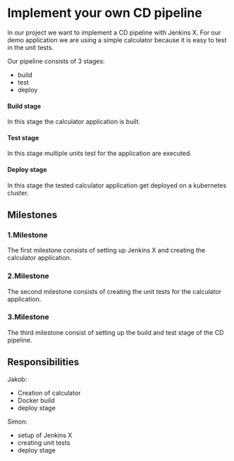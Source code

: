 # Implement your own CD pipeline
In our project we want to implement a CD pipeline with Jenkins X. For our demo application we are using a simple calculator because it is easy to test in the unit tests.

Our pipeline consists of 3 stages:
- build
- test
- deploy

#### Build stage
In this stage the calculator application is built.
#### Test stage
In this stage multiple units test for the application are executed.
#### Deploy stage
In this stage the tested calculator application get deployed on a kubernetes cluster.

## Milestones
### 1.Milestone
The first milestone consists of setting up Jenkins X and creating the calculator application.
### 2.Milestone
The second milestone consists of creating the unit tests for the calculator application.
### 3.Milestone
The third milestone consist of setting up the build and test stage of the CD pipeline.

## Responsibilities
Jakob:
- Creation of calculator
- Docker build
- deploy stage

Simon:
- setup of Jenkins X
- creating unit tests
- deploy stage

